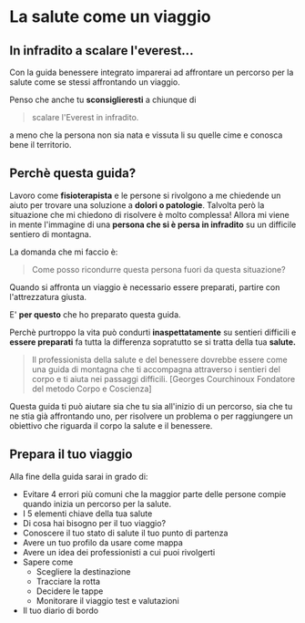 # La salute come un viaggio


## In infradito a scalare l'everest... 

Con la guida benessere integrato imparerai ad affrontare un percorso per la salute come se stessi affrontando un viaggio. 

Penso che anche tu **sconsiglieresti** a chiunque di

> scalare l'Everest in infradito.

a meno che la persona non sia nata e vissuta li su quelle cime e conosca bene il territorio.

## Perchè questa guida?

Lavoro come **fisioterapista** e le persone si rivolgono a me chiedende un aiuto per trovare una soluzione a **dolori o patologie**.
Talvolta però la situazione che mi chiedono di risolvere è molto complessa!  Allora mi viene  in mente l'immagine di una **persona che si è persa in infradito** su un difficile sentiero di montagna.

La domanda che mi faccio è:

> Come posso ricondurre questa persona fuori da questa situazione? 

Quando si affronta un viaggio è necessario essere preparati, partire con l'attrezzatura giusta.

E' **per questo** che ho preparato questa guida.

Perchè purtroppo la vita può condurti **inaspettatamente** su sentieri difficili e **essere preparati** fa tutta la differenza sopratutto se si tratta della tua **salute.**

> Il professionista della salute e del benessere dovrebbe essere come una guida di montagna che ti accompagna attraverso i sentieri del corpo e ti aiuta nei passaggi difficili.
[Georges Courchinoux Fondatore del metodo Corpo e Coscienza]

Questa  guida ti può aiutare sia che tu sia all'inizio di un percorso, sia che tu ne stia  già affrontando uno,  per risolvere un problema o per raggiungere un obiettivo che riguarda il corpo la salute e il benessere.

## Prepara il tuo viaggio
    
Alla fine della guida sarai in grado di:

-  Evitare 4 errori più comuni che la maggior parte delle persone compie quando inizia un percorso per la salute.
-  I 5 elementi chiave della tua salute
-  Di cosa hai bisogno per il tuo viaggio?
- Conoscere il tuo stato di salute il tuo punto di partenza
- Avere un tuo profilo da usare come mappa 
- Avere un idea dei professionisti a cui puoi rivolgerti
- Sapere come
	- Scegliere la destinazione 
	- Tracciare la rotta 
	- Decidere le tappe  
	- Monitorare il viaggio test e valutazioni
- Il tuo diario di bordo


<!--stackedit_data:
eyJoaXN0b3J5IjpbLTE0MjI5MzE3NDUsLTE0MzU2MzQwNCw1Mj
A0NDc4ODcsLTU4Mzc1MDA5MSwxNTY5NTUwOTMyXX0=
-->